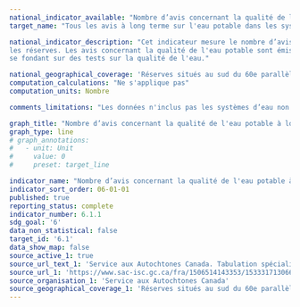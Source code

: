 ```yaml
---
national_indicator_available: "Nombre d’avis concernant la qualité de l'eau potable à long terme visant les systèmes d'aqueduc publics dans les réserves"
target_name: "Tous les avis à long terme sur l'eau potable dans les systèmes d'aqueduc publics situés dans les réserves doivent être résolus"

national_indicator_description: "Cet indicateur mesure le nombre d’avis concernant la qualité de l'eau potable à long terme visant les systèmes d'aqueduc publics dans 
les réserves. Les avis concernant la qualité de l'eau potable sont émis pour informer les gens de ne pas boire l'eau qui pourrait être ou qui est insalubre en 
se fondant sur des tests sur la qualité de l'eau."

national_geographical_coverage: 'Réserves situés au sud du 60e parallèle'
computation_calculations: "Ne s'applique pas"
computation_units: Nombre

comments_limitations: "Les données n'inclus pas les systèmes d’eau non publics et sont limités aux réserves situés au sud du 60e parallèle."

graph_title: "Nombre d’avis concernant la qualité de l'eau potable à long terme visant les systèmes d'aqueduc publics dans les réserves"
graph_type: line
# graph_annotations:
#   - unit: Unit
#     value: 0
#     preset: target_line

indicator_name: "Nombre d’avis concernant la qualité de l'eau potable à long terme visant les systèmes d'aqueduc publics dans les réserves"
indicator_sort_order: 06-01-01
published: true
reporting_status: complete
indicator_number: 6.1.1
sdg_goal: '6'
data_non_statistical: false
target_id: '6.1'
data_show_map: false
source_active_1: true
source_url_text_1: 'Service aux Autochtones Canada. Tabulation spécialisé'
source_url_1: 'https://www.sac-isc.gc.ca/fra/1506514143353/1533317130660'
source_organisation_1: 'Service aux Autochtones Canada'
source_geographical_coverage_1: 'Réserves situés au sud du 60e parallèle'
---
```

